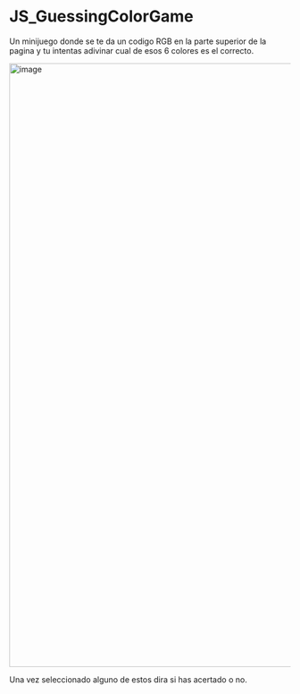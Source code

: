 # JS_GuessingColorGame

 Un minijuego donde se te da un codigo RGB en la parte superior de la pagina y tu intentas adivinar cual de esos 6 colores es el correcto.
 
<img width="1080" alt="image" src="https://user-images.githubusercontent.com/86807831/197747624-21e90560-7374-4eff-9289-bd3851e40b16.png">

Una vez seleccionado alguno de estos dira si has acertado o no.
